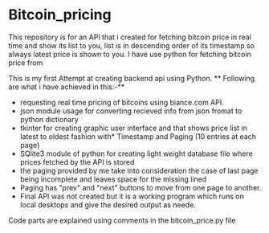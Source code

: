 # Bitcoin_pricing
This repository is for an API that i created for fetching bitcoin price in real time and show its list to you, list is in descending order of its timestamp so always latest price is shown to you. I have use python for fetching bitcoin price from
 
 This is my first Attempt at creating backend api using Python.
 ** Following are what i have achieved in this:-**
 - requesting real time pricing of bitcoins using biance.com API.
 - json module usage for converting recieved info from json fromat to python dictionary
 - tkinter for creating graphic user interface and that shows price list in latest to oldest fashion with* Timestamp and Paging (10 entries at each page)
 - SQlite3 module of python for creating light weight database file where prices fetched by the API is stored
 - the paging provided by me take into consideration the case of last page being incomplete and leaves space for the missing lined
 - Paging has "prev" and "next" buttons to move from one page to another.
 - Final API was not created but it is a working program which runs on local desktops and give the desired output as neede.

Code parts are explained using comments in the bitcoin_price.py file
